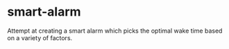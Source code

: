 # smart-alarm
Attempt at creating a smart alarm which picks the optimal wake time based on a variety of factors.
